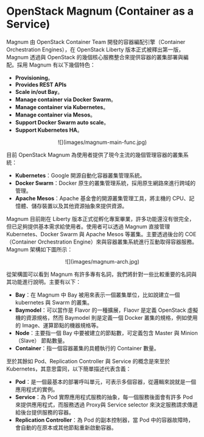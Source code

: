 # OpenStack Magnum (Container as a Service)
Magnum 由 OpenStack Container Team 開發的容器編配引擎（Container Orchestration Engines），在 OpenStack Liberty 版本正式被釋出第一版，Magnum 透過與 OpenStack 的幾個核心服務整合來提供容器的叢集部署與編配。採用 Magnum 有以下幾個特色：
* **Provisioning**。
* **Provides REST APIs**
* **Scale in/out Bay**。
* **Manage container via Docker Swarm**。
* **Manage container via Kubernetes**。
* **Manage container via Mesos**。
* **Support Docker Swarm auto scale**。
* **Support Kubernetes HA**。

<div align="center">
![](images/magnum-main-func.jpg)
</div>

目前 OpenStack Magnum 為使用者提供了現今主流的幾個管理容器的叢集系統：
* **Kubernetes**：Google 開源自動化容器叢集管理系統。
* **Docker Swarm**：Docker 原生的叢集管理系統，採用原生網路來進行跨域的管理。
* **Apache Mesos**：Apache 基金會的開源叢集管理工具，將主機的 CPU、記憶體、儲存裝置以及其他資源抽象來提供資源。

Magnum 目前剛在 Liberty 版本正式從孵化專案畢業，許多功能還沒有很完全，但已足夠提供基本需求給使用者。使用者可以透過 Magnum 直接管理 Kubernetes、Docker Swarm 與 Apache Mesos 等叢集。主要透過後台的 COE（Container Orchestration Engine）來與容器叢集系統進行互動取得容器服務。Magnum 架構如下圖所示：

<div align="center">
![](images/magnum-arch.jpg)
</div>

從架構圖可以看到 Magnum 有許多專有名詞，我們將針對一些比較重要的名詞與其功能進行說明。主要有以下：
* **Bay**：在 Magnum 中 Bay 被用來表示一個叢集單位，比如說建立一個 kubernetes 與 Swarm 的叢集。
* **Baymodel**：可以當作是 Flavor 的一種擴展，Flaovr 是定義 OpenStack 虛擬機的資源規格，然而 Baymodel 則是定義一個 Docker 叢集的規格，例如使用的 Image、運算節點的機器規格等。
* **Node**：主要指一個 Bay 中要被建立的節點數，可定義包含 Master 與 Minion（Slave） 節點數量。
* **Container**：指一個容器叢集的具體執行的 Container 數量。

至於其餘如 Pod、Replication Controller 與 Service 的概念是來至於 Kubernetes，其意思雷同，以下簡單描述代表含義：
* **Pod**：是一個最基本的部署呼叫單元，可表示多個容器，從邏輯來說就是一個應用程式的實例。
* **Service**：為 Pod 實際應用程式服務的抽象，每一個服務後面會有許多 Pod 來提供應用程式，而服務透過 Proxy與 Service selector 來決定服務請求傳遞給後台提供服務的容器。
* **Replication Controller**：為 Pod 的副本控制器，當 Pod 中的容器故障時，會自動的在原本或其他節點重新啟動容器。
